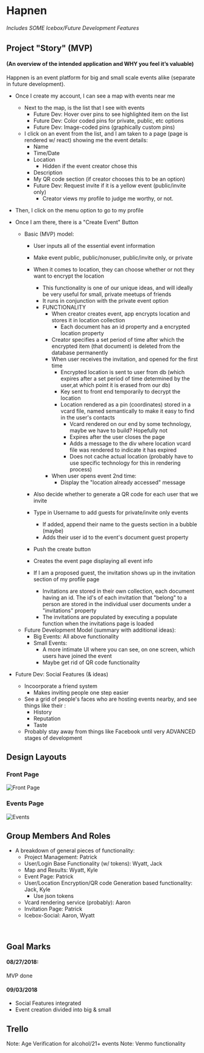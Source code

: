   # Hapnen

###### Includes SOME Icebox/Future Development Features

## Project "Story" (MVP)
#### (An overview of the intended application and WHY you feel it’s valuable) </br>
Happnen is an event platform for big and small scale events alike (separate in future development). 

- Once I create my account, I can see a map with events near me
  - Next to the map, is the list that I see with events
    * Future Dev: Hover over pins to see highlighted item on the list
    * Future Dev: Color coded pins for private, public, etc options
    * Future Dev: Image-coded pins (graphically custom pins)
  - I click on an event from the list, and I am taken to a page (page is rendered w/ react) showing me the event details:
    * Name
    * Time/Date 
    * Location 
      - Hidden if the event creator chose this
    * Description
    * My QR code section (if creator chooses this to be an option)
    * Future Dev: Request invite if it is a yellow event (public/invite only)
      - Creator views my profile to judge me worthy, or not.

- Then, I click on the menu option to go to my profile

- Once I am there, there is a "Create Event" Button
  * Basic (MVP) model:
    - User inputs all of the essential event information
    - Make event public, public/nonuser, public/invite only, or private
    - When it comes to location, they can choose whether or not they want to encrypt the location
      * This functionality is one of our unique ideas, and will ideally be very useful for small, private meetups of friends
      * It runs in conjunction with the private event option
      * FUNCTIONALITY
        - When creator creates event, app encrypts location and stores it in location collection
          * Each document has an id property and a encrypted location property
        - Creator specifies a set period of time after which the encrypted item (that document) is deleted from the database permanently
        - When user receives the invitation, and opened for the first time
          * Encrypted location is sent to user from db (which expires after a set period of time determined by the user,at which point it is erased from our db)
          * Key sent to front end temporarily to decrypt the location
          * Location rendered as a pin (coordinates) stored in a vcard file, named semantically to make it easy to find in the user's contacts
            - Vcard rendered on our end by some technology, maybe we have to build? Hopefully not
            - Expires after the user closes the page
            - Adds a message to the div where location vcard file was rendered to indicate it has expired 
            - Does not cache actual location (probably have to use specific technology for this in rendering process)
        - When user opens event 2nd time: 
          * Display the "location already accessed" message
        
  

    - Also decide whether to generate a QR code for each user that we invite 
    - Type in Username to add guests for private/invite only events
      * If added, append their name to the guests section in a bubble (maybe)
      * Adds their user id to the event's document guest property 
    - Push the create button
    - Creates the event page displaying all event info
    - If I am a proposed guest, the invitation shows up in the invitation section of my profile page
      * Invitations are stored in their own collection, each document having an id. The id's of each invitation that "belong" to a person are stored in the individual user documents under a "invitations" property
      * The invitations are populated by executing a populate function when the invitations page is loaded
  * Future Development Model (summary with additional ideas):
    - Big Events: All above functionality
    - Small Events: 
      * A more intimate UI where you can see, on one screen, which users have joined the event
      * Maybe get rid of QR code functionality


- Future Dev: Social Features (& ideas)
  * Incoorporate a friend system
    - Makes inviting people one step easier
  * See a grid of people's faces who are hosting events nearby, and see things like their : 
    - History
    - Reputation
    - Taste
  * Probably stay away from things like Facebook until very ADVANCED stages of development

## Design Layouts
### Front Page
![Front Page]()

### Events Page

![Events]()



## Group Members And Roles
- A breakdown of general pieces of functionality:
  * Project Management: Patrick
  * User/Login Base Functionality (w/ tokens): Wyatt, Jack
  * Map and Results: Wyatt, Kyle
  * Event Page: Patrick 
  * User/Location Encryption/QR code Generation based   functionality: Jack, Kyle
    - Use json tokens
  * Vcard rendering service (probably): Aaron
  * Invitation Page: Patrick
  * Icebox-Social: Aaron, Wyatt
</br>

## Goal Marks

#### 08/27/2018:
MVP done

#### 09/03/2018
- Social Features integrated
- Event creation divided into big & small

## Trello



Note: Age Verification for alcohol/21+ events
Note: Venmo functionality